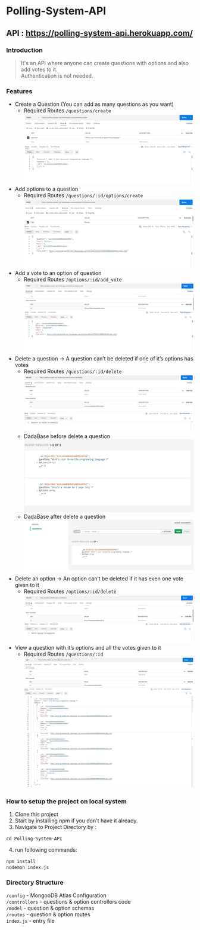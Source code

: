 # Polling-System-API

## API :  https://polling-system-api.herokuapp.com/

### Introduction
  > It's an API where anyone can create questions with options and also add votes to it. <br/>
  > Authentication is not needed. <br/>

### Features
  * Create a Question (You can add as many questions as you want)
    * Required Routes `/questions/create`
    ![](assets/img/addNewQuestion.jpg)
  * Add options to a question
    * Required Routes `/questions/:id/options/create`
    ![](assets/img/addNewOption.jpg)
  * Add a vote to an option of question
    * Required Routes `/options/:id/add_vote`
    ![](assets/img/add_vote.jpg)
  * Delete a question →  A question can’t be deleted if one of it’s options has votes
    * Required Routes `/questions/:id/delete `
    ![](assets/img/deleteQuestion.jpg)
    * DadaBase before delete a question
    ![](assets/img/beforeDeletion.jpg)
    * DadaBase after delete a question
    ![](assets/img/afterDeletion.jpg)
  * Delete an option → An option can’t be deleted if it has even one vote given to it
    * Required Routes `/options/:id/delete`
    ![](assets/img/deleteOption.jpg)
  * View a question with it’s options and all the votes given to it
    * Required Routes `/questions/:id `
    ![](assets/img/fetchQuestion1.jpg)
    ![](assets/img/fetchQuestion2.jpg)

###  How to setup the project on local system

  1.  Clone this project
  2.  Start by installing npm if you don't have it already.
  3.  Navigate to Project Directory by :
  ~~~
  cd Polling-System-API
  ~~~
  4.  run following commands:
  ~~~
  npm install
  nodemon index.js
  ~~~

### Directory Structure
  `/config` - MongooDB Atlas Configuration <br/>
  `/controllers`  - questions & option controllers code <br/>
  `/model`  - question & option schemas <br/>
  `/routes` - question & option routes <br/>
  `index.js`  - entry file <br/>
  
